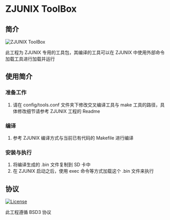 # ZJUNIX ToolBox

## 简介

![ZJUNIX ToolBox](https://img.shields.io/badge/ZJUNIX-ToolBox-blue.svg)

此工程为 ZJUNIX 专用的工具包，其编译的工具可以在 ZJUNIX 中使用外部命令加载工具进行加载并运行

## 使用简介

### 准备工作

1. 请在 config/tools.conf 文件夹下修改交叉编译工具与 make 工具的路径，具体修改细节请参考 ZJUNIX 工程的 Readme

### 编译

1. 参考 ZJUNIX 编译方式与当前已有代码的 Makefile 进行编译

### 安装与执行

1. 将编译生成的 .bin 文件复制到 SD 卡中
1. 在 ZJUNIX 启动之后，使用 exec 命令等方式加载这个 .bin 文件来执行

## 协议

[![License](https://img.shields.io/badge/License-BSD%203--Clause-blue.svg)](https://opensource.org/licenses/BSD-3-Clause)

此工程遵循 BSD3 协议